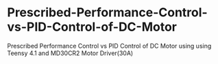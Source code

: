 # Prescribed-Performance-Control-vs-PID-Control-of-DC-Motor
Prescribed Performance Control vs PID Control of DC Motor using  using Teensy 4.1 and MD30CR2 Motor Driver(30A)
